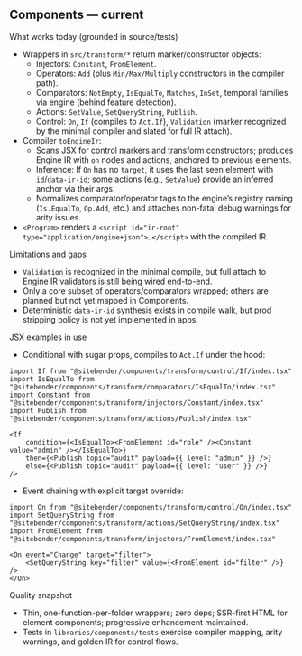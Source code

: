 ## Components — current

What works today (grounded in source/tests)

- Wrappers in `src/transform/*` return marker/constructor objects:
  - Injectors: `Constant`, `FromElement`.
  - Operators: `Add` (plus `Min/Max/Multiply` constructors in the compiler path).
  - Comparators: `NotEmpty`, `IsEqualTo`, `Matches`, `InSet`, temporal families via engine (behind feature detection).
  - Actions: `SetValue`, `SetQueryString`, `Publish`.
  - Control: `On`, `If` (compiles to `Act.If`), `Validation` (marker recognized by the minimal compiler and slated for full IR attach).
- Compiler `toEngineIr`:
  - Scans JSX for control markers and transform constructors; produces Engine IR with `on` nodes and actions, anchored to previous elements.
  - Inference: If `On` has no `target`, it uses the last seen element with `id`/`data-ir-id`; some actions (e.g., `SetValue`) provide an inferred anchor via their args.
  - Normalizes comparator/operator tags to the engine’s registry naming (`Is.EqualTo`, `Op.Add`, etc.) and attaches non-fatal debug warnings for arity issues.
- `<Program>` renders a `<script id="ir-root" type="application/engine+json">…</script>` with the compiled IR.

Limitations and gaps

- `Validation` is recognized in the minimal compile, but full attach to Engine IR validators is still being wired end-to-end.
- Only a core subset of operators/comparators wrapped; others are planned but not yet mapped in Components.
- Deterministic `data-ir-id` synthesis exists in compile walk, but prod stripping policy is not yet implemented in apps.

JSX examples in use

- Conditional with sugar props, compiles to `Act.If` under the hood:

```tsx
import If from "@sitebender/components/transform/control/If/index.tsx"
import IsEqualTo from "@sitebender/components/transform/comparators/IsEqualTo/index.tsx"
import Constant from "@sitebender/components/transform/injectors/Constant/index.tsx"
import Publish from "@sitebender/components/transform/actions/Publish/index.tsx"

<If
	condition={<IsEqualTo><FromElement id="role" /><Constant value="admin" /></IsEqualTo>}
	then={<Publish topic="audit" payload={{ level: "admin" }} />}
	else={<Publish topic="audit" payload={{ level: "user" }} />}
/>
```

- Event chaining with explicit target override:

```tsx
import On from "@sitebender/components/transform/control/On/index.tsx"
import SetQueryString from "@sitebender/components/transform/actions/SetQueryString/index.tsx"
import FromElement from "@sitebender/components/transform/injectors/FromElement/index.tsx"

<On event="Change" target="filter">
	<SetQueryString key="filter" value={<FromElement id="filter" />} />
</On>
```

Quality snapshot

- Thin, one-function-per-folder wrappers; zero deps; SSR-first HTML for element components; progressive enhancement maintained.
- Tests in `libraries/components/tests` exercise compiler mapping, arity warnings, and golden IR for control flows.
